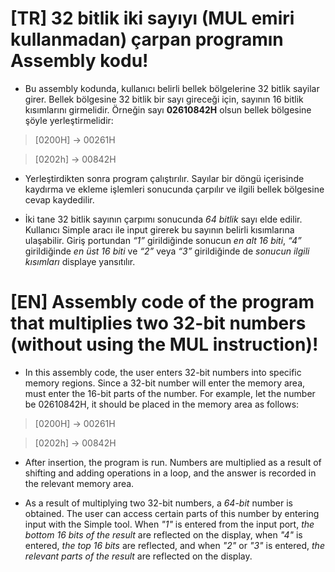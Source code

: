 # [TR] 32 bitlik iki sayıyı (MUL emiri kullanmadan) çarpan programın Assembly kodu! 

- Bu assembly kodunda, kullanıcı belirli bellek bölgelerine 32 bitlik sayilar girer. Bellek bölgesine 32 bitlik bir sayı gireceği için,
sayının 16 bitlik kısımlarını girmelidir. Örneğin sayı **02610842H** olsun bellek bölgesine şöyle yerleştirmelidir:
>[0200H] -> 00261H

>[0202h] -> 00842H


- Yerleştirdikten sonra program çalıştırılır. Sayılar bir döngü içerisinde kaydırma ve ekleme işlemleri sonucunda çarpılır ve ilgili bellek bölgesine cevap kaydedilir.


- İki tane 32 bitlik sayının çarpımı sonucunda *64 bitlik* sayı elde edilir. Kullanıcı Simple aracı ile input girerek bu sayının belirli kısımlarına ulaşabilir.
Giriş portundan *“1”* girildiğinde sonucun *en alt 16 biti*, *“4”* girildiğinde *en üst 16 biti* ve *“2”* veya *“3”* girildiğinde de *sonucun ilgili kısımları* displaye yansıtılır.








# [EN] Assembly code of the program that multiplies two 32-bit numbers (without using the MUL instruction)!

- In this assembly code, the user enters 32-bit numbers into specific memory regions. Since a 32-bit number will enter the memory area,
must enter the 16-bit parts of the number. For example, let the number be 02610842H, it should be placed in the memory area as follows:
>[0200H] -> 00261H

>[0202h] -> 00842H


- After insertion, the program is run. Numbers are multiplied as a result of shifting and adding operations in a loop, and the answer is recorded in the relevant memory area.


- As a result of multiplying two 32-bit numbers, a *64-bit* number is obtained. The user can access certain parts of this number by entering input with the Simple tool.
When *"1"* is entered from the input port, *the bottom 16 bits of the result* are reflected on the display, when *"4"* is entered, *the top 16 bits* are reflected, and when *"2"* or *"3"* is entered, *the relevant parts of the result* are reflected on the display.
